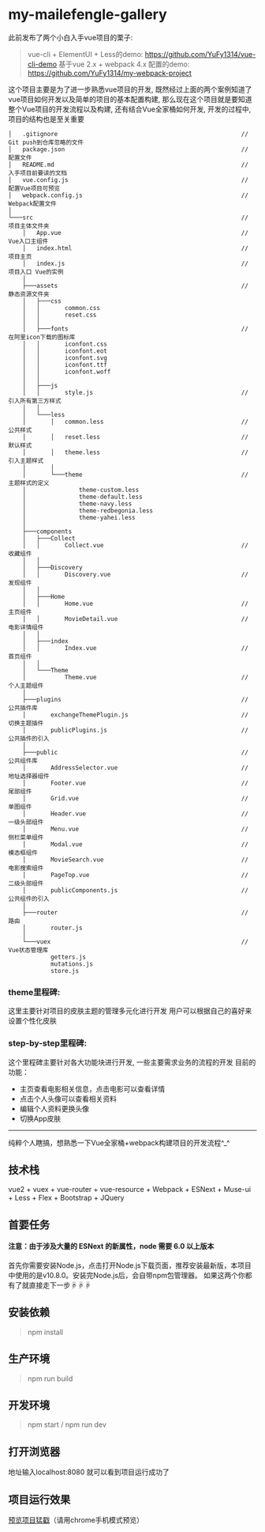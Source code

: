 # my-mailefengle-gallery

此前发布了两个小白入手vue项目的栗子:
> vue-cli + ElementUI + Less的demo: https://github.com/YuFy1314/vue-cli-demo
基于vue 2.x + webpack 4.x 配置的demo: https://github.com/YuFy1314/my-webpack-project

这个项目主要是为了进一步熟悉vue项目的开发, 既然经过上面的两个案例知道了vue项目如何开发以及简单的项目的基本配置构建, 那么现在这个项目就是要知道整个Vue项目的开发流程以及构建, 还有结合Vue全家桶如何开发, 开发的过程中, 项目的结构也是至关重要

```
│   .gitignore                                                    // Git push到仓库忽略的文件
│   package.json                                                  // 配置文件
│   README.md                                                     // 入手项目前要读的文档
│   vue.config.js                                                 // 配置Vue项目可预览
│   webpack.config.js                                             // Webpack配置文件
│                                                                 
└───src                                                           // 项目主体文件夹
    │   App.vue                                                   // Vue入口主组件
    │   index.html                                                // 项目主页
    │   index.js                                                  // 项目入口 Vue的实例
    │                                                             
    ├───assets                                                    // 静态资源文件夹
    │   ├───css                                                   
    │   │       common.css                                        
    │   │       reset.css                                         
    │   │                                                         
    │   ├───fonts                                                 // 在阿里icon下载的图标库
    │   │       iconfont.css                                      
    │   │       iconfont.eot                                      
    │   │       iconfont.svg                                      
    │   │       iconfont.ttf                                      
    │   │       iconfont.woff                                     
    │   │                                                         
    │   ├───js                                                    
    │   │       style.js                                          // 引入所有第三方样式
    │   │                                                         
    │   └───less                                                  
    │       │   common.less                                       // 公共样式
    │       │   reset.less                                        // 默认样式
    │       │   theme.less                                        // 引入主题样式
    │       │                                                     
    │       └───theme                                             // 主题样式的定义
    │               theme-custom.less                             
    │               theme-default.less                            
    │               theme-navy.less                               
    │               theme-redbegonia.less                         
    │               theme-yahei.less                              
    │                                                             
    ├───components                                                
    │   ├───Collect                                               
    │   │       Collect.vue                                       // 收藏组件
    │   │                                                         
    │   ├───Discovery                                             
    │   │       Discovery.vue                                     // 发现组件
    │   │                                                         
    │   ├───Home                                                  
    │   │       Home.vue                                          // 主页组件
    │   │       MovieDetail.vue                                   // 电影详情组件
    │   │                                                         
    │   ├───index                                                 
    │   │       Index.vue                                         // 首页组件
    │   │                                                         
    │   └───Theme                                                 
    │           Theme.vue                                         // 个人主题组件
    │                                                             
    ├───plugins                                                   // 公共插件库
    │       exchangeThemePlugin.js                                // 切换主题插件
    │       publicPlugins.js                                      // 公共插件的引入
    │                                                             
    ├───public                                                    // 公共组件库
    │       AddressSelector.vue                                   // 地址选择器组件
    │       Footer.vue                                            // 尾部组件
    │       Grid.vue                                              // 单图组件
    │       Header.vue                                            // 一级头部组件
    │       Menu.vue                                              // 侧栏菜单组件
    │       Modal.vue                                             // 模态框组件
    │       MovieSearch.vue                                       // 电影搜索组件
    │       PageTop.vue                                           // 二级头部组件
    │       publicComponents.js                                   // 公共组件的引入
    │                                                             
    ├───router                                                    // 路由
    │       router.js                                             
    │                                                             
    └───vuex                                                      // Vue状态管理库
            getters.js                                            
            mutations.js                                          
            store.js                                              
```

### theme里程碑:
这里主要针对项目的皮肤主题的管理多元化进行开发
用户可以根据自己的喜好来设置个性化皮肤
 
### step-by-step里程碑:
这个里程碑主要针对各大功能块进行开发, 一些主要需求业务的流程的开发
目前的功能：
* 主页查看电影相关信息，点击电影可以查看详情
* 点击个人头像可以查看相关资料
* 编辑个人资料更换头像
* 切换App皮肤

-----------------------
纯粹个人瞎搞，想熟悉一下Vue全家桶+webpack构建项目的开发流程^_^

## 技术栈
vue2 + vuex + vue-router + vue-resource + Webpack + ESNext + Muse-ui + Less + Flex + Bootstrap + JQuery

## 首要任务
#### 注意：由于涉及大量的 ESNext 的新属性，node 需要 6.0 以上版本
首先你需要安装Node.js，点击打开Node.js下载页面，推荐安装最新版，本项目中使用的是v10.8.0。安装完Node.js后，会自带npm包管理器。
如果这两个你都有了就直接走下一步☟☟☟
## 安装依赖
> npm install
## 生产环境
> npm run build
## 开发环境
> npm start / npm run dev
## 打开浏览器
地址输入localhost:8080  就可以看到项目运行成功了
## 项目运行效果
[预览项目猛戳](https://yufy1314.github.io/my-mailefengle-gallery/)（请用chrome手机模式预览）
